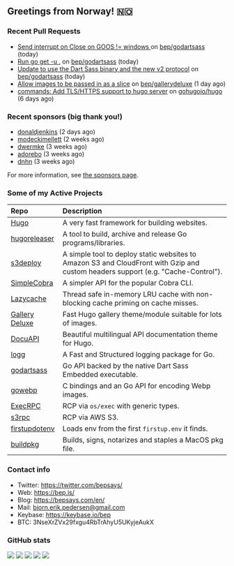 ## Greetings from Norway! 🇳🇴

### Recent Pull Requests

- [Send interrupt on Close on GOOS != windows ](https://github.com/bep/godartsass/pull/20) on [bep/godartsass](https://github.com/bep/godartsass) (today)
- [Run go get -u .](https://github.com/bep/godartsass/pull/18) on [bep/godartsass](https://github.com/bep/godartsass) (today)
- [Update to use the Dart Sass binary and the new v2 protocol](https://github.com/bep/godartsass/pull/17) on [bep/godartsass](https://github.com/bep/godartsass) (today)
- [Allow images to be passed in as a slice](https://github.com/bep/gallerydeluxe/pull/22) on [bep/gallerydeluxe](https://github.com/bep/gallerydeluxe) (1 day ago)
- [commands: Add TLS/HTTPS support to hugo server](https://github.com/gohugoio/hugo/pull/11065) on [gohugoio/hugo](https://github.com/gohugoio/hugo) (6 days ago)

### Recent sponsors (big thank you!)

- [donaldjenkins](https://github.com/donaldjenkins) (2 days ago)
- [modeckimellett](https://github.com/modeckimellett) (2 weeks ago)
- [dwermke](https://github.com/dwermke) (3 weeks ago)
- [adorebo](https://github.com/adorebo) (3 weeks ago)
- [dnhn](https://github.com/dnhn) (3 weeks ago)

For more information, see [the sponsors page](https://github.com/sponsors/bep/).

### Some of my Active Projects

| Repo  | Description |
| :---------------------------------------- | :------------------------------------------- |
| [Hugo](https://github.com/gohugoio/hugo)|A very fast framework for building websites. |
| [hugoreleaser](https://github.com/gohugoio/hugoreleaser)| A tool to build, archive and release Go programs/libraries.  |
| [s3deploy](https://github.com/bep/s3deploy)| A simple tool to deploy static websites to Amazon S3 and CloudFront with Gzip and custom headers support (e.g. "Cache-Control").|
| [SimpleCobra](https://github.com/bep/simplecobra)|A simpler API for the popular Cobra CLI.|
| [Lazycache](https://github.com/bep/lazycache)| Thread safe in-memory LRU cache with non-blocking cache priming on cache misses.  |
| [Gallery Deluxe](https://github.com/bep/gallerydeluxe)|Fast Hugo gallery theme/module suitable for lots of images.  |
| [DocuAPI](https://github.com/bep/docuapi)| Beautiful multilingual API documentation theme for Hugo.  |
| [logg](https://github.com/bep/logg)| A Fast and Structured logging package for Go.  |
| [godartsass](https://github.com/bep/godartsass)| Go API backed by the native Dart Sass Embedded executable. |
| [gowebp](https://github.com/bep/gowebp)|C bindings and an Go API for encoding Webp images. |
| [ExecRPC](https://github.com/bep/execrpc)|RCP via `os/exec` with generic types.  |
| [s3rpc](https://github.com/bep/s3rpc)|RCP via AWS S3.|
| [firstupdotenv](https://github.com/bep/firstupdotenv)|Loads env from the first `firstup.env` it finds. |
| [buildpkg](https://github.com/bep/buildpkg)| Builds, signs, notarizes and staples a MacOS pkg file. |

### Contact info
- Twitter: https://twitter.com/bepsays/
- Web: https://bep.is/
- Blog: https://bepsays.com/en/
- Mail: bjorn.erik.pedersen@gmail.com
- Keybase: https://keybase.io/bep
- BTC: 3NseXrZVx29fxgu4RbTrAhyU5UKyjeAukX


### GitHub stats

![](https://github-profile-summary-cards.vercel.app/api/cards/profile-details?username=bep&theme=github)
![](https://github-profile-summary-cards.vercel.app/api/cards/repos-per-language?username=bep&theme=github)
![](https://github-profile-summary-cards.vercel.app/api/cards/most-commit-language?username=bep&theme=github)
![](https://github-profile-summary-cards.vercel.app/api/cards/stats?username=bep&theme=github)
![](https://github-profile-summary-cards.vercel.app/api/cards/productive-time?username=bep&theme=github)

